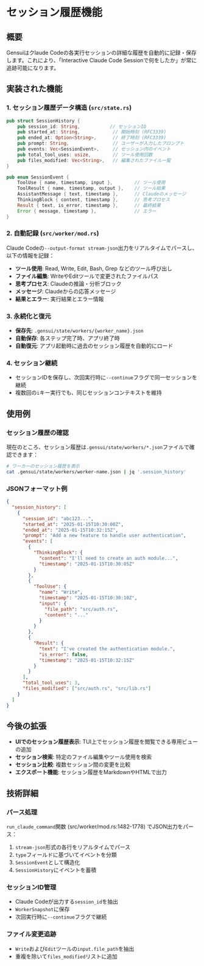 # セッション履歴機能

## 概要

Gensuiはクlaude Codeの各実行セッションの詳細な履歴を自動的に記録・保存します。これにより、「Interactive Claude Code Sessionで何をしたか」が常に追跡可能になります。

## 実装された機能

### 1. セッション履歴データ構造 (`src/state.rs`)

```rust
pub struct SessionHistory {
    pub session_id: String,           // セッションID
    pub started_at: String,            // 開始時刻 (RFC3339)
    pub ended_at: Option<String>,      // 終了時刻 (RFC3339)
    pub prompt: String,                // ユーザーが入力したプロンプト
    pub events: Vec<SessionEvent>,     // セッション内のイベント
    pub total_tool_uses: usize,        // ツール使用回数
    pub files_modified: Vec<String>,   // 編集されたファイル一覧
}

pub enum SessionEvent {
    ToolUse { name, timestamp, input },        // ツール使用
    ToolResult { name, timestamp, output },    // ツール結果
    AssistantMessage { text, timestamp },      // Claudeのメッセージ
    ThinkingBlock { content, timestamp },      // 思考プロセス
    Result { text, is_error, timestamp },      // 最終結果
    Error { message, timestamp },              // エラー
}
```

### 2. 自動記録 (`src/worker/mod.rs`)

Claude Codeの`--output-format stream-json`出力をリアルタイムでパースし、以下の情報を記録：

- **ツール使用**: Read, Write, Edit, Bash, Grep などのツール呼び出し
- **ファイル編集**: WriteやEditツールで変更されたファイルパス
- **思考プロセス**: Claudeの推論・分析ブロック
- **メッセージ**: Claudeからの応答メッセージ
- **結果とエラー**: 実行結果とエラー情報

### 3. 永続化と復元

- **保存先**: `.gensui/state/workers/{worker_name}.json`
- **自動保存**: 各ステップ完了時、アプリ終了時
- **自動復元**: アプリ起動時に過去のセッション履歴を自動的にロード

### 4. セッション継続

- セッションIDを保存し、次回実行時に`--continue`フラグで同一セッションを継続
- 複数回の`i`キー実行でも、同じセッションコンテキストを維持

## 使用例

### セッション履歴の確認

現在のところ、セッション履歴は`.gensui/state/workers/*.json`ファイルで確認できます：

```bash
# ワーカーのセッション履歴を表示
cat .gensui/state/workers/worker-name.json | jq '.session_history'
```

### JSONフォーマット例

```json
{
  "session_history": [
    {
      "session_id": "abc123...",
      "started_at": "2025-01-15T10:30:00Z",
      "ended_at": "2025-01-15T10:32:15Z",
      "prompt": "Add a new feature to handle user authentication",
      "events": [
        {
          "ThinkingBlock": {
            "content": "I'll need to create an auth module...",
            "timestamp": "2025-01-15T10:30:05Z"
          }
        },
        {
          "ToolUse": {
            "name": "Write",
            "timestamp": "2025-01-15T10:30:10Z",
            "input": {
              "file_path": "src/auth.rs",
              "content": "..."
            }
          }
        },
        {
          "Result": {
            "text": "I've created the authentication module.",
            "is_error": false,
            "timestamp": "2025-01-15T10:32:15Z"
          }
        }
      ],
      "total_tool_uses": 3,
      "files_modified": ["src/auth.rs", "src/lib.rs"]
    }
  ]
}
```

## 今後の拡張

- **UIでのセッション履歴表示**: TUI上でセッション履歴を閲覧できる専用ビューの追加
- **セッション検索**: 特定のファイル編集やツール使用を検索
- **セッション比較**: 複数セッション間の変更を比較
- **エクスポート機能**: セッション履歴をMarkdownやHTMLで出力

## 技術詳細

### パース処理

`run_claude_command`関数 (src/worker/mod.rs:1482-1778) でJSON出力をパース：

1. `stream-json`形式の各行をリアルタイムでパース
2. `type`フィールドに基づいてイベントを分類
3. `SessionEvent`として構造化
4. `SessionHistory`にイベントを蓄積

### セッションID管理

- Claude Codeが出力する`session_id`を抽出
- `WorkerSnapshot`に保存
- 次回実行時に`--continue`フラグで継続

### ファイル変更追跡

- `Write`および`Edit`ツールの`input.file_path`を抽出
- 重複を除いて`files_modified`リストに追加
